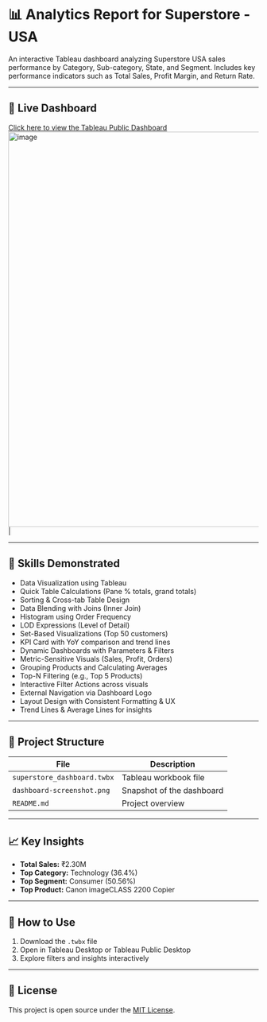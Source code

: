 # 📊 Analytics Report for Superstore - USA

An interactive Tableau dashboard analyzing Superstore USA sales performance by Category, Sub-category, State, and Segment. Includes key performance indicators such as Total Sales, Profit Margin, and Return Rate.

---
## 🔗 Live Dashboard

[Click here to view the Tableau Public Dashboard](https://public.tableau.com/shared/64P7X3DD2?:display_count=n&:origin=viz_share_link)
<img width="1656" height="795" alt="image" src="https://github.com/user-attachments/assets/05078dd2-d681-469b-a466-09614bf694aa" />|


---

## 🧠 Skills Demonstrated

- Data Visualization using Tableau
- Quick Table Calculations (Pane % totals, grand totals)
- Sorting & Cross-tab Table Design
- Data Blending with Joins (Inner Join)
- Histogram using Order Frequency
- LOD Expressions (Level of Detail)
- Set-Based Visualizations (Top 50 customers)
- KPI Card with YoY comparison and trend lines
- Dynamic Dashboards with Parameters & Filters
- Metric-Sensitive Visuals (Sales, Profit, Orders)
- Grouping Products and Calculating Averages
- Top-N Filtering (e.g., Top 5 Products)
- Interactive Filter Actions across visuals
- External Navigation via Dashboard Logo
- Layout Design with Consistent Formatting & UX
- Trend Lines & Average Lines for insights


---

## 📁 Project Structure

| File | Description |
|------|-------------|
| `superstore_dashboard.twbx` | Tableau workbook file |
| `dashboard-screenshot.png` | Snapshot of the dashboard |
| `README.md` | Project overview |

---

## 📈 Key Insights

- **Total Sales:** ₹2.30M  
- **Top Category:** Technology (36.4%)  
- **Top Segment:** Consumer (50.56%)  
- **Top Product:** Canon imageCLASS 2200 Copier  

---

## 📌 How to Use

1. Download the `.twbx` file
2. Open in Tableau Desktop or Tableau Public Desktop
3. Explore filters and insights interactively

---

## 📄 License

This project is open source under the [MIT License](LICENSE).
